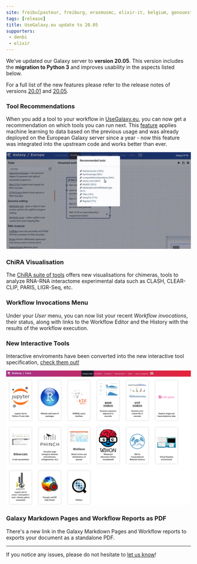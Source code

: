 ```yaml
---
site: freibu[pasteur, freiburg, erasmusmc, elixir-it, belgium, genouest]
tags: [release]
title: UseGalaxy.eu update to 20.05
supporters:
 - denbi
 - elixir
---
```


We've updated our Galaxy server to **version 20.05**. This version includes the **migration to Python 3** and improves usability in the aspects listed below.


For a full list of the new features
please refer to the release notes of versions [20.01](https://docs.galaxyproject.org/en/master/releases/20.01_announce_user.html) and [20.05](https://docs.galaxyproject.org/en/master/releases/20.05_announce_user.html).


### Tool Recommendations

When you add a tool to your workflow in [UseGalaxy.eu](https://usegalaxy.eu/), you can now get a recommendation on which tools you can run next. This [feature](https://galaxyproject.eu/posts/2019/06/27/tool-prediction/) applies machine learning to data based on the previous usage and was already deployed on the European Galaxy server since a year - now this feature was integrated into the upstream code and works better than ever.

![Tool Recommendations](/assets/media/2020-07-29_tool_prediction.jpg)

### ChiRA Visualisation

The [ChiRA suite of tools](https://galaxyproject.eu/posts/2020/03/24/rna-interactome/) offers new visualisations for chimeras, tools to analyze RNA-RNA interactome experimental data such as CLASH, CLEAR-CLIP, PARIS, LIGR-Seq, etc.

### Workflow Invocations Menu

Under your *User* menu, you can now list your recent *Workflow invocations*, their status, along with links to the Workflow Editor and the History with the results of the workflow execution.

### New Interactive Tools

Interactive enviroments have been converted into the new interactive tool specification, [check them out!](https://live.usegalaxy.eu/)

![New Interactive Tools](/assets/media/20.05-new-its.png)

### Galaxy Markdown Pages and Workflow Reports as PDF

There's a new link in the Galaxy Markdown Pages and Workflow reports to exports your document as a standalone PDF.

---

If you notice any issues, please do not hesitate to [let us know](mailto:galaxy@informatik.uni-freiburg.de)!
